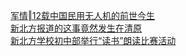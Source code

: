   
[军情‖12载中国民用无人机的前世今生](http://www.dianyue.me/archives/003/zo6jsmc65223gjqw/)  
[新北方报道的这事竟然发生在清原](http://www.dianyue.me/archives/741/14x5zk8avov1nd9z/)  
[新北方学校初中部举行“读书”朗读比赛活动](http://www.dianyue.me/archives/967/ei0sxvboelbui9ga/)